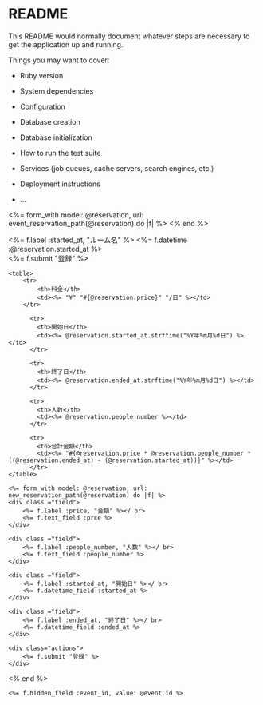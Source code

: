 # README

This README would normally document whatever steps are necessary to get the
application up and running.

Things you may want to cover:

* Ruby version

* System dependencies

* Configuration

* Database creation

* Database initialization

* How to run the test suite

* Services (job queues, cache servers, search engines, etc.)

* Deployment instructions

* ...

<%= form_with model: @reservation, url: event_reservation_path(@reservation) do |f| %>
    <% end %>
  <div class="field">
            <tr>
                <th><%= f.label :started_at, "ルーム名" %></th>
                <td><%= f.datetime :@reservation.started_at %></td>
            </tr>
        </div>
<div class="actions">
        <%= f.submit "登録" %>
    </div>


    <table>   
        <tr>
            <th>料金</th>
            <td><%= "¥" "#{@reservation.price}" "/日" %></td>
        </tr>

          <tr>
            <th>開始日</th>
            <td><%= @reservation.started_at.strftime("%Y年%m月%d日") %></td>
          </tr>
   
          <tr>
            <th>終了日</th>
            <td><%= @reservation.ended_at.strftime("%Y年%m月%d日") %></td>
          </tr>

          <tr>
            <th>人数</th>
            <td><%= @reservation.people_number %></td>
          </tr>

          <tr>
            <th>合計金額</th>
            <td><%= "#{@reservation.price * @reservation.people_number * ((@reservation.ended_at) - (@reservation.started_at))}" %></td>
          </tr>
    </table>

    <%= form_with model: @reservation, url: new_reservation_path(@reservation) do |f| %>
    <div class ="field">
        <%= f.label :price, "金額" %></ br>
        <%= f.text_field :prce %>
    </div>

    <div class ="field">
        <%= f.label :people_number, "人数" %></ br>
        <%= f.text_field :people_number %>
    </div>

    <div class ="field">
        <%= f.label :started_at, "開始日" %></ br>
        <%= f.datetime_field :started_at %>
    </div>

    <div class ="field">
        <%= f.label :ended_at, "終了日" %></ br>
        <%= f.datetime_field :ended_at %>
    </div>

    <div class="actions">
        <%= f.submit "登録" %>
    </div>

<% end %>

    <%= f.hidden_field :event_id, value: @event.id %>


